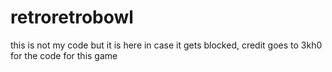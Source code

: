# retroretrobowl
this is not my code but it is here in case it gets blocked, credit goes to 3kh0 for the code for this game
